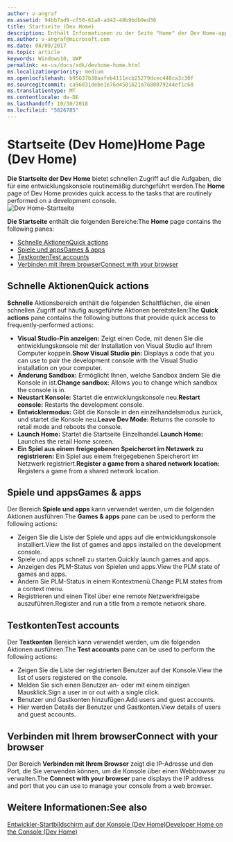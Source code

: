 ```yaml
---
author: v-angraf
ms.assetid: 94bb7ad9-cf50-61a8-ad42-48b9bdb9ed36
title: Startseite (Dev Home)
description: Enthält Informationen zu der Seite "Home" der Dev Home-app für Xbox One.
ms.author: v-angraf@microsoft.com
ms.date: 08/09/2017
ms.topic: article
keywords: Windows10, UWP
permalink: en-us/docs/xdk/devhome-home.html
ms.localizationpriority: medium
ms.openlocfilehash: b95637b38aafeb4111ecb25279dcec448ca3c30f
ms.sourcegitcommit: ca96031debe1e76d4501621a7680079244ef1c60
ms.translationtype: MT
ms.contentlocale: de-DE
ms.lasthandoff: 10/30/2018
ms.locfileid: "5826785"
---
```

# <a name="home-page-dev-home"></a><span data-ttu-id="9a3d5-104">Startseite (Dev Home)</span><span class="sxs-lookup"><span data-stu-id="9a3d5-104">Home Page (Dev Home)</span></span>
   
  
<span data-ttu-id="9a3d5-105">**Die Startseite der Dev Home** bietet schnellen Zugriff auf die Aufgaben, die für eine entwicklungskonsole routinemäßig durchgeführt werden.</span><span class="sxs-lookup"><span data-stu-id="9a3d5-105">The **Home** page of Dev Home provides quick access to the tasks that are routinely performed on a development console.</span></span>   
 ![Dev Home-Startseite](images/devhome_home.png)   
  
<span data-ttu-id="9a3d5-107">**Die Startseite** enthält die folgenden Bereiche:</span><span class="sxs-lookup"><span data-stu-id="9a3d5-107">The **Home** page contains the following panes:</span></span>   
 
   *  [<span data-ttu-id="9a3d5-108">Schnelle Aktionen</span><span class="sxs-lookup"><span data-stu-id="9a3d5-108">Quick actions</span></span>](#ID4EEB)  
   *  [<span data-ttu-id="9a3d5-109">Spiele und apps</span><span class="sxs-lookup"><span data-stu-id="9a3d5-109">Games & apps</span></span>](#ID4EPC)  
   *  [<span data-ttu-id="9a3d5-110">Testkonten</span><span class="sxs-lookup"><span data-stu-id="9a3d5-110">Test accounts</span></span>](#ID4EQD)  
   *  [<span data-ttu-id="9a3d5-111">Verbinden mit Ihrem browser</span><span class="sxs-lookup"><span data-stu-id="9a3d5-111">Connect with your browser</span></span>](#ID4EFE)  

 
<a id="ID4EEB"></a>

   

## <a name="quick-actions"></a><span data-ttu-id="9a3d5-112">Schnelle Aktionen</span><span class="sxs-lookup"><span data-stu-id="9a3d5-112">Quick actions</span></span>  
   
  
<span data-ttu-id="9a3d5-113">**Schnelle** Aktionsbereich enthält die folgenden Schaltflächen, die einen schnellen Zugriff auf häufig ausgeführte Aktionen bereitstellen:</span><span class="sxs-lookup"><span data-stu-id="9a3d5-113">The **Quick actions** pane contains the following buttons that provide quick access to frequently-performed actions:</span></span>   
 
   *  <span data-ttu-id="9a3d5-114">**Visual Studio-Pin anzeigen:** Zeigt einen Code, mit denen Sie die entwicklungskonsole mit der Installation von Visual Studio auf Ihrem Computer koppeln.</span><span class="sxs-lookup"><span data-stu-id="9a3d5-114">**Show Visual Studio pin:** Displays a code that you can use to pair the development console with the Visual Studio installation on your computer.</span></span>   
   *  <span data-ttu-id="9a3d5-115">**Änderung Sandbox:** Ermöglicht Ihnen, welche Sandbox ändern Sie die Konsole in ist.</span><span class="sxs-lookup"><span data-stu-id="9a3d5-115">**Change sandbox:** Allows you to change which sandbox the console is in.</span></span>   
   *  <span data-ttu-id="9a3d5-116">**Neustart Konsole:** Startet die entwicklungskonsole neu.</span><span class="sxs-lookup"><span data-stu-id="9a3d5-116">**Restart console:** Restarts the development console.</span></span>   
   *  <span data-ttu-id="9a3d5-117">**Entwicklermodus:** Gibt die Konsole in den einzelhandelsmodus zurück, und startet die Konsole neu.</span><span class="sxs-lookup"><span data-stu-id="9a3d5-117">**Leave Dev Mode:** Returns the console to retail mode and reboots the console.</span></span>   
   *  <span data-ttu-id="9a3d5-118">**Launch Home:** Startet die Startseite Einzelhandel.</span><span class="sxs-lookup"><span data-stu-id="9a3d5-118">**Launch Home:** Launches the retail Home screen.</span></span>   
   *  <span data-ttu-id="9a3d5-119">**Ein Spiel aus einem freigegebenen Speicherort im Netzwerk zu registrieren:** Ein Spiel aus einem freigegebenen Speicherort im Netzwerk registriert.</span><span class="sxs-lookup"><span data-stu-id="9a3d5-119">**Register a game from a shared network location:** Registers a game from a shared network location.</span></span>   

  
<a id="ID4EPC"></a>

   

## <a name="games--apps"></a><span data-ttu-id="9a3d5-120">Spiele und apps</span><span class="sxs-lookup"><span data-stu-id="9a3d5-120">Games & apps</span></span>   
   
  
<span data-ttu-id="9a3d5-121">Der Bereich **Spiele und apps** kann verwendet werden, um die folgenden Aktionen ausführen:</span><span class="sxs-lookup"><span data-stu-id="9a3d5-121">The **Games & apps** pane can be used to perform the following actions:</span></span>   
 
   *  <span data-ttu-id="9a3d5-122">Zeigen Sie die Liste der Spiele und apps auf die entwicklungskonsole installiert.</span><span class="sxs-lookup"><span data-stu-id="9a3d5-122">View the list of games and apps installed on the development console.</span></span>  
   *  <span data-ttu-id="9a3d5-123">Spiele und apps schnell zu starten.</span><span class="sxs-lookup"><span data-stu-id="9a3d5-123">Quickly launch games and apps.</span></span>  
   *  <span data-ttu-id="9a3d5-124">Anzeigen des PLM-Status von Spielen und apps.</span><span class="sxs-lookup"><span data-stu-id="9a3d5-124">View the PLM state of games and apps.</span></span>  
   *  <span data-ttu-id="9a3d5-125">Ändern Sie PLM-Status in einem Kontextmenü.</span><span class="sxs-lookup"><span data-stu-id="9a3d5-125">Change PLM states from a context menu.</span></span>  
   *  <span data-ttu-id="9a3d5-126">Registrieren und einen Titel über eine remote Netzwerkfreigabe auszuführen.</span><span class="sxs-lookup"><span data-stu-id="9a3d5-126">Register and run a title from a remote network share.</span></span>

  
<a id="ID4EQD"></a>

   

## <a name="test-accounts"></a><span data-ttu-id="9a3d5-127">Testkonten</span><span class="sxs-lookup"><span data-stu-id="9a3d5-127">Test accounts</span></span>  
   
  
<span data-ttu-id="9a3d5-128">Der **Testkonten** Bereich kann verwendet werden, um die folgenden Aktionen ausführen:</span><span class="sxs-lookup"><span data-stu-id="9a3d5-128">The **Test accounts** pane can be used to perform the following actions:</span></span>   
 
   *  <span data-ttu-id="9a3d5-129">Zeigen Sie die Liste der registrierten Benutzer auf der Konsole.</span><span class="sxs-lookup"><span data-stu-id="9a3d5-129">View the list of users registered on the console.</span></span>  
   *  <span data-ttu-id="9a3d5-130">Melden Sie sich einen Benutzer an- oder mit einem einzigen Mausklick.</span><span class="sxs-lookup"><span data-stu-id="9a3d5-130">Sign a user in or out with a single click.</span></span>  
   *  <span data-ttu-id="9a3d5-131">Benutzer und Gastkonten hinzufügen.</span><span class="sxs-lookup"><span data-stu-id="9a3d5-131">Add users and guest accounts.</span></span>  
   *  <span data-ttu-id="9a3d5-132">Hier werden Details der Benutzer und Gastkonten.</span><span class="sxs-lookup"><span data-stu-id="9a3d5-132">View details of users and guest accounts.</span></span>  

  
<a id="ID4EFE"></a>

   

## <a name="connect-with-your-browser"></a><span data-ttu-id="9a3d5-133">Verbinden mit Ihrem browser</span><span class="sxs-lookup"><span data-stu-id="9a3d5-133">Connect with your browser</span></span>  
   
  
<span data-ttu-id="9a3d5-134">Der Bereich **Verbinden mit Ihrem Browser** zeigt die IP-Adresse und den Port, die Sie verwenden können, um die Konsole über einen Webbrowser zu verwalten.</span><span class="sxs-lookup"><span data-stu-id="9a3d5-134">The **Connect with your browser** pane displays the IP address and port that you can use to manage your console from a web browser.</span></span>   
  
<a id="ID4EPE"></a>

   

## <a name="see-also"></a><span data-ttu-id="9a3d5-135">Weitere Informationen:</span><span class="sxs-lookup"><span data-stu-id="9a3d5-135">See also</span></span>  
 [<span data-ttu-id="9a3d5-136">Entwickler-Startbildschirm auf der Konsole (Dev Home)</span><span class="sxs-lookup"><span data-stu-id="9a3d5-136">Developer Home on the Console (Dev Home)</span></span>](dev-home.md)

  
